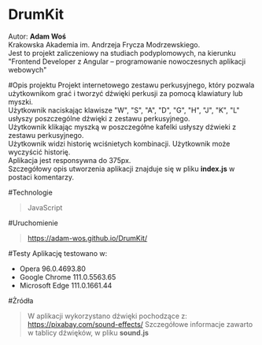 # DrumKit
Autor: **Adam Woś**  
Krakowska Akademia im. Andrzeja Frycza Modrzewskiego.  
Jest to projekt zaliczeniowy na studiach podyplomowych, na kierunku "Frontend Developer z Angular – programowanie nowoczesnych aplikacji webowych"

#Opis projektu
Projekt internetowego zestawu perkusyjnego, który pozwala użytkownikom grać i tworzyć dźwięki perkusji za pomocą klawiatury lub myszki.  
Użytkownik naciskając klawisze "W", "S", "A", "D", "G", "H", "J", "K", "L" usłyszy poszczególne dźwięki z zestawu perkusyjnego.  
Użytkownik klikając myszką w poszczegółne kafelki usłyszy dźwieki z zestawu perkusyjnego.  
Użytkownik widzi historię wciśnietych kombinacji. Użytkownik może wyczyścić historię.  
Aplikacja jest responsywna do 375px.  
Szczegółowy opis utworzenia aplikacji znajduje się w pliku **index.js** w postaci komentarzy.

#Technologie
> JavaScript

#Uruchomienie
> https://adam-wos.github.io/DrumKit/

#Testy
Aplikację testowano w:
 - Opera 96.0.4693.80
 - Google Chrome 111.0.5563.65 
 - Microsoft Edge 111.0.1661.44 

#Żródła
> W aplikacji wykorzystano dźwięki pochodzące z:
> https://pixabay.com/sound-effects/
> Szczegółowe informacje zawarto w tablicy dźwięków, w pliku **sound.js**



